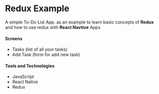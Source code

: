 # Redux Example

A simple To-Do List App. as an example to learn basic concepts of **Redux** and how to use redux with **React Navtive** Apps

#### Screens
- Tasks (list of all your tasks)
- Add Task (form for add new task)

#### Tools and Technologies
- JavaScript
- React Native
- Redux
